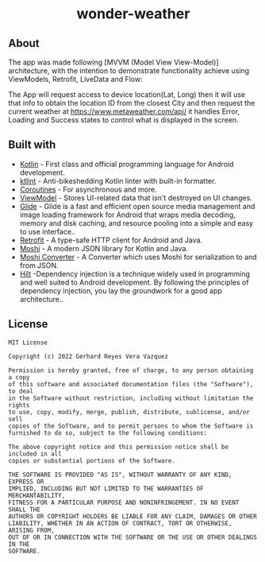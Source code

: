 
<h1 align="center"> wonder-weather</h1>

## About
The app was made following [MVVM (Model View View-Model)] architecture, with the intention to demonstrate functionality achieve using ViewModels, Retrofit, LiveData and Flow: 

The App will request access to device location(Lat, Long) then it will use that info to obtain the location ID from the closest City and then request the current weather at https://www.metaweather.com/api/ it handles Error, Loading and Success states to control what is displayed in the screen.

## Built with
- [Kotlin](https://kotlinlang.org/) - First class and official programming language for Android development.
- [ktlint](https://ktlint.github.io/) - Anti-bikeshedding Kotlin linter with built-in formatter.
- [Coroutines](https://kotlinlang.org/docs/reference/coroutines-overview.html) - For asynchronous and more.
- [ViewModel](https://developer.android.com/topic/libraries/architecture/viewmodel) - Stores UI-related data that isn't destroyed on UI changes. 
- [Glide](https://github.com/bumptech/glide) - Glide is a fast and efficient open source media management and image loading framework for Android that wraps media decoding, memory and disk caching, and resource pooling into a simple and easy to use interface..
- [Retrofit](https://square.github.io/retrofit/) - A type-safe HTTP client for Android and Java.
- [Moshi](https://github.com/square/moshi) - A modern JSON library for Kotlin and Java.
- [Moshi Converter](https://github.com/square/retrofit/tree/master/retrofit-converters/moshi) - A Converter which uses Moshi for serialization to and from JSON.
- [Hilt](https://github.com/googlecodelabs/android-hilt) -Dependency injection is a technique widely used in programming and well suited to Android development. By following the principles of dependency injection, you lay the groundwork for a good app architecture..

## License
```
MIT License

Copyright (c) 2022 Gerhard Reyes Vera Vazquez

Permission is hereby granted, free of charge, to any person obtaining a copy
of this software and associated documentation files (the "Software"), to deal
in the Software without restriction, including without limitation the rights
to use, copy, modify, merge, publish, distribute, sublicense, and/or sell
copies of the Software, and to permit persons to whom the Software is
furnished to do so, subject to the following conditions:

The above copyright notice and this permission notice shall be included in all
copies or substantial portions of the Software.

THE SOFTWARE IS PROVIDED "AS IS", WITHOUT WARRANTY OF ANY KIND, EXPRESS OR
IMPLIED, INCLUDING BUT NOT LIMITED TO THE WARRANTIES OF MERCHANTABILITY,
FITNESS FOR A PARTICULAR PURPOSE AND NONINFRINGEMENT. IN NO EVENT SHALL THE
AUTHORS OR COPYRIGHT HOLDERS BE LIABLE FOR ANY CLAIM, DAMAGES OR OTHER
LIABILITY, WHETHER IN AN ACTION OF CONTRACT, TORT OR OTHERWISE, ARISING FROM,
OUT OF OR IN CONNECTION WITH THE SOFTWARE OR THE USE OR OTHER DEALINGS IN THE
SOFTWARE.
```
